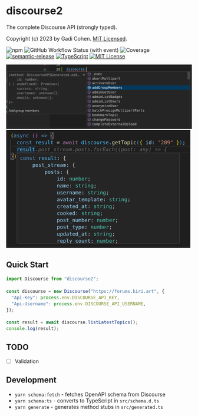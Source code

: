 # discourse2

The complete Discourse API (strongly typed).

Copyright (c) 2023 by Gadi Cohen. [MIT Licensed](./LICENSE.txt).

![npm](https://img.shields.io/npm/v/discourse2) ![GitHub Workflow Status (with event)](https://img.shields.io/github/actions/workflow/status/gadicc/discourse2/release.yml) ![Coverage](https://img.shields.io/endpoint?url=https://gist.githubusercontent.com/gadicc/26d0f88b04b6883e1a6bba5b9b344fab/raw/jest-coverage-comment__main.json) [![semantic-release](https://img.shields.io/badge/%20%20%F0%9F%93%A6%F0%9F%9A%80-semantic--release-e10079.svg)](https://github.com/semantic-release/semantic-release) [![TypeScript](https://img.shields.io/badge/%3C%2F%3E-TypeScript-%230074c1.svg)](http://www.typescriptlang.org/) [![MIT License](https://img.shields.io/badge/license-MIT-blue.svg)](./LICENSE)

<img src="./assets/discourse-completion.png" alt="discourse completion" width="700"/>
<img src="./assets/discourse-getTopic-type.png" alt="discourse getTopic type" width="500"/>

## Quick Start

```ts
import Discourse from "discourse2";

const discourse = new Discourse("https://forums.kiri.art", {
  "Api-Key": process.env.DISCOURSE_API_KEY,
  "Api-Username": process.env.DISCOURSE_API_USERNAME,
});

const result = await discourse.listLatestTopics();
console.log(result);
```

## TODO

- [ ] Validation

## Development

- `yarn schema:fetch` - fetches OpenAPI schema from Discourse
- `yarn schema:ts` - converts to TypeScript in `src/schema.d.ts`
- `yarn generate` - generates method stubs in `src/generated.ts`
